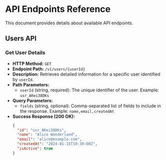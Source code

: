 # API Endpoints Reference

This document provides details about available API endpoints.

## Users API

### Get User Details
* **HTTP Method:** `GET`
* **Endpoint Path:** `/v1/users/{userId}`
* **Description:** Retrieves detailed information for a specific user identified by `userId`.
* **Path Parameters:**
    * `userId` (string, required): The unique identifier of the user. Example: `usr_AKei38DKs`
* **Query Parameters:**
    * `fields` (string, optional): Comma-separated list of fields to include in the response. Example: `name,email,createdAt`
* **Success Response (200 OK):**
  ```json
  {
    "id": "usr_AKei38DKs",
    "name": "Alice Wonderland",
    "email": "alice@example.com",
    "createdAt": "2024-01-15T10:30:00Z",
    "isActive": true
  }